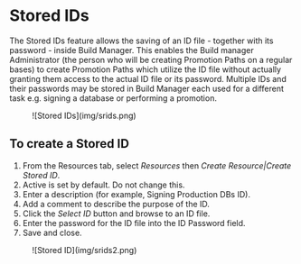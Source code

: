 # Stored IDs

The Stored IDs feature allows the saving of an ID file - together with its password - inside Build Manager. This enables the Build manager Administrator (the person who will be creating Promotion Paths on a regular bases) to create Promotion Paths which utilize the ID file without actually granting them access to the actual ID file or its password. Multiple IDs and their passwords may be stored in Build Manager each used for a different task e.g. signing a database or performing a promotion.

<figure markdown="1">
  ![Stored IDs](img/srids.png)
</figure>

## To create a Stored ID
1. From the Resources tab, select *Resources* then *Create Resource|Create Stored ID*.
2. Active is set by default. Do not change this.
3. Enter a description (for example, Signing Production DBs ID).
4. Add a comment to describe the purpose of the ID.
5. Click the *Select ID* button and browse to an ID file.
6. Enter the password for the ID file into the ID Password field.
7. Save and close. 

<figure markdown="1">
  ![Stored ID](img/srids2.png)
</figure>